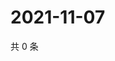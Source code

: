 # 2021-11-07

共 0 条

<!-- BEGIN WEIBO -->
<!-- 最后更新时间 Sun Nov 07 2021 09:59:59 GMT+0800 (China Standard Time) -->

<!-- END WEIBO -->
